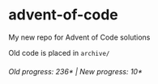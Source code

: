 # advent-of-code

My new repo for Advent of Code solutions

Old code is placed in `archive/`

###### Old progress: 236* | New progress: 10*
